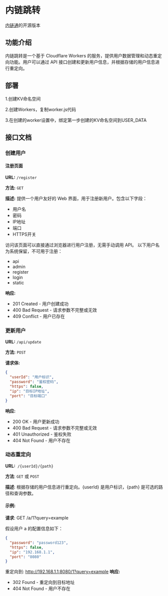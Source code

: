 # 内链跳转

[内链通](https://mi-d.cn/10963)的开源版本

## 功能介绍

内链跳转是一个基于 Cloudflare Workers 的服务，提供用户数据管理和动态重定向功能。用户可以通过 API 接口创建和更新用户信息，并根据存储的用户信息进行重定向。

## 部署
1.创建KV命名空间

2.创建Workers，复制worker.js代码

3.在创建的worker设置中，绑定第一步创建的KV命名空间到USER_DATA

## 接口文档

### 创建用户

#### 注册页面

**URL:** `/register`

**方法:** `GET`

**描述:** 提供一个用户友好的 Web 界面，用于注册新用户。包含以下字段：
- 用户名
- 密码
- IP地址
- 端口
- HTTPS开关

访问该页面可以直接通过浏览器进行用户注册，无需手动调用 API。
以下用户名为系统保留，不可用于注册：
- api
- admin
- register
- login
- static
  
**响应:**

 - 201 Created - 用户创建成功
 - 400 Bad Request - 请求参数不完整或无效
 - 409 Conflict - 用户已存在
  

### 更新用户

**URL:** `/api/update`

**方法:** `POST`

**请求体:**

```json
{
  "userId": "用户标识",
  "password": "鉴权密码",
  "https": false,
  "ip": "目标IP地址",
  "port": "目标端口"
}
```

**响应:**

 - 200 OK - 用户更新成功
 - 400 Bad Request - 请求参数不完整或无效
 - 401 Unauthorized - 鉴权失败
 - 404 Not Found - 用户不存在
  
### 动态重定向
**URL:**` /{userId}/{path}`

**方法**: `GET` 或 `POST`

**描述**: 根据存储的用户信息进行重定向。{userId} 是用户标识，{path} 是可选的路径和查询参数。

#### 示例:

**请求**: GET /a/1?query=example

假设用户 a 的配置信息如下：
```json
{
  "password": "password123",
  "https": false,
  "ip": "192.168.1.1",
  "port": "8080"
}
```
重定向到: http://192.168.1.1:8080/1?query=example
**响应:**

 - 302 Found - 重定向到目标地址
 - 404 Not Found - 用户不存在